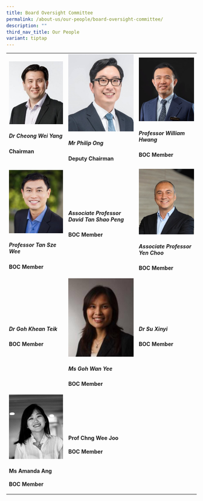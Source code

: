 ```yaml
---
title: Board Oversight Committee
permalink: /about-us/our-people/board-oversight-committee/
description: ""
third_nav_title: Our People
variant: tiptap
---
```

<table><tbody><tr><td rowspan="1" colspan="1"><div class="isomer-image-wrapper"><img style="width: 100%" height="auto" width="100%" alt="" src="/images/Biography/Board Oversight Committee/dr cheong wei yang.jpg"></div><h5>Dr Cheong Wei Yang</h5><p><strong>Chairman</strong></p></td><td rowspan="1" colspan="1"><a class="isomer-image-wrapper" href="/biography/board-oversight-committee/mr-philip-ong/"><img style="width: 100%" height="auto" width="100%" alt="" src="/images/Biography/Board Oversight Committee/DS_Philip_Ong_Profile_Pic_realigned_v3.jpg"></a><h5>Mr Philip Ong</h5><p><strong>Deputy Chairman</strong></p></td><td rowspan="1" colspan="1"><a class="isomer-image-wrapper" href="/biography/board-oversight-committee/professor-william-hwang/"><img style="width: 100%" height="auto" width="100%" alt="" src="/images/Biography/Board Oversight Committee/Profile_Picture___Prof_William_Hwang_v5.jpg"></a><h5>Professor William Hwang</h5><p><strong>BOC Member</strong></p></td></tr><tr><td rowspan="1" colspan="1"><a class="isomer-image-wrapper" href="/biography/board-oversight-committee/professor-tan-sze-wee/"><img style="width: 100%" height="auto" width="100%" alt="" src="/images/Biography/Board Oversight Committee/professor tan sze wee.jpg"></a><h5>Professor Tan Sze Wee</h5><p><strong>BOC Member</strong></p></td><td rowspan="1" colspan="1"><h5>Associate Professor David Tan Shao Peng</h5><p><strong>BOC Member</strong></p></td><td rowspan="1" colspan="1"><div class="isomer-image-wrapper"><img style="width: 100%" height="auto" width="100%" alt="" src="/images/Biography/Board Oversight Committee/Profile_Pic_AProf_Yen_Choo_v2.jpg"></div><h5>Associate Professor Yen Choo</h5><p><strong>BOC Member</strong></p></td></tr><tr><td rowspan="1" colspan="1"><h5>Dr Goh Khean Teik</h5><p><strong>BOC Member</strong></p></td><td rowspan="1" colspan="1"><div class="isomer-image-wrapper"><img style="width: 100%" height="auto" width="100%" alt="" src="/images/Biography/Board Oversight Committee/ms goh wan yee.jpg"></div><h5>Ms Goh Wan Yee</h5><p><strong>BOC Member</strong></p></td><td rowspan="1" colspan="1"><h5>Dr Su Xinyi</h5><p><strong>BOC Member</strong></p></td></tr><tr><td rowspan="1" colspan="1"><div class="isomer-image-wrapper"><img style="width: 100%" height="auto" width="100%" alt="" src="/images/Biography/Board Oversight Committee/Amanda_photo_v2.jpg"></div><h4>Ms Amanda Ang</h4><p><strong>BOC Member</strong></p></td><td rowspan="1" colspan="1"><h4>Prof Chng Wee Joo</h4><p><strong>BOC Member</strong></p></td><td rowspan="1" colspan="1"><p></p></td></tr></tbody></table><p></p>